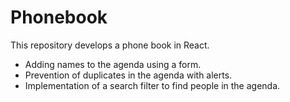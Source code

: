 # Phonebook

This repository develops a phone book in React. 

- Adding names to the agenda using a form.
- Prevention of duplicates in the agenda with alerts.
- Implementation of a search filter to find people in the agenda.